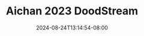 --- 
title: "Aichan 2023  DoodStream"
description: "  bokeh Aichan 2023  DoodStream simontok durasi panjang new"
date: 2024-08-24T13:14:54-08:00
file_code: "oga3j5u4h7ro"
draft: false
cover: "1mkkmiyms9fw8joy.jpg"
tags: ["Aichan", "DoodStream", "bokep-indo", "bokep-viral", "bokep-ig"]
length: 1415
fld_id: "1482834"
foldername: "Aichan"
categories: ["Aichan"]
views: 0
---
